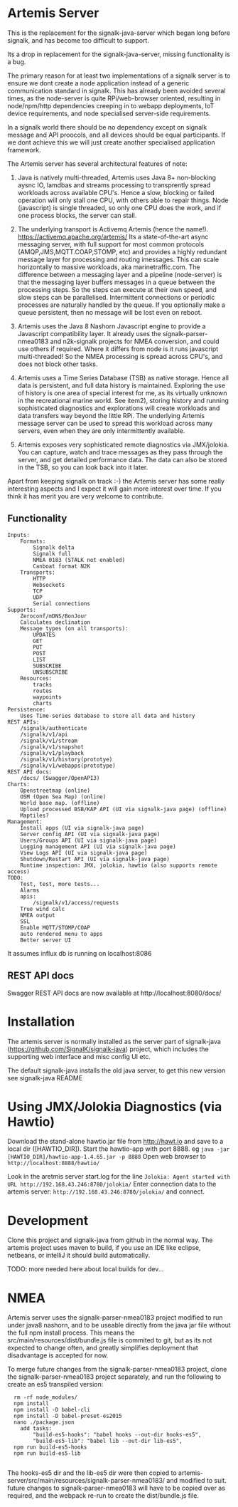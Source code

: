 Artemis Server
==============

This is the replacement for the signalk-java-server which began long before signalk, and has become too difficult to support.

Its a drop in replacement for the signalk-java-server, missing functionality is a bug.

The primary reason for at least two implementations of a signalk server is to ensure we dont  create a node application instead of a generic communication standard in signalk.  This has already been avoided several times, as the node-server is quite RPi/web-browser oriented, resulting in node/npm/http dependencies creeping in to webapp deployments, IoT device requirements,  and node specialised server-side requirements. 

In a signalk world there should be no dependency except on signalk message and API proocols, and all devices should be equal participants. If we dont achieve this we will just create another specialised application framework.

The Artemis server has several architectural features of note:

1) Java is natively multi-threaded, Artemis uses Java 8+ non-blocking aysnc IO, lamdbas and streams processing to transprently spread workloads across available CPU's. Hence a slow, blocking or failed operation will only stall one CPU, with others able to repair things.  Node (javascript) is single threaded, so only one CPU does the work, and if one process blocks, the server can stall.

2) The underlying transport is Activemq Artemis (hence the name!). https://activemq.apache.org/artemis/  Its a state-of-the-art async messaging server, with full support for most common protocols (AMQP,JMS,MQTT.COAP,STOMP, etc) and provides a highly redundant message layer for processing and routing imessages. This can scale horizontally to massive workloads, aka marinetraffic.com. The difference between a messaging layer and a pipeline (node-server) is that the messaging layer buffers messages in a queue between the processing steps. So the steps can execute at their own speed, and slow steps can be parallelised. Intermittent connections or periodic processes are naturally handled by the queue. If you optionally make a queue persistent, then no message will be lost even on reboot.

3) Artemis uses the Java 8 Nashorn Javascript engine to provide a Javascript compatibility layer. It already uses the signalk-parser-nmea0183 and n2k-signalk projects for NMEA conversion, and could use others if required. Where it differs from node is it runs javascript multi-threaded! So the NMEA processing is spread across CPU's, and does not block other tasks.

4) Artemis uses a Time Series Database (TSB) as native storage. Hence all data is persistent, and full data history is maintained. Exploring the use of history is one area of special interest for me, as its virtually unknown in the recreational marine world. See item2), storing history and running sophisticated diagnostics and explorations will create workloads and data transfers way beyond the little RPi. The underlying Artemis message server can be used to spread this workload across many servers, even when they are only intermittently available.

5) Artemis exposes very sophisticated remote diagnostics via JMX/jolokia. You can capture, watch and trace messages as they pass through the server, and get detailed performance data. The data can also be stored in the TSB, so you can look back into it later.

Apart from keeping signalk on track :-) the Artemis server has some really interesting aspects and  I expect it will gain more interest over time. If you think it has merit you are very welcome to contribute.



Functionality
-------------

	Inputs:
		Formats:
			Signalk delta
			Signalk full
			NMEA 0183 (STALK not enabled)
			Canboat format N2K
		Transports:	
			HTTP
			Websockets
			TCP
			UDP
			Serial connections
	Supports:
		Zeroconf/mDNS/BonJour
		Calculates declination
		Message types (on all transports):
			UPDATES
			GET
			PUT
			POST
			LIST
			SUBSCRIBE
			UNSUBSCRIBE
		Resources:
			tracks
			routes
			waypoints
			charts
	Persistence:
		Uses Time-series database to store all data and history
	REST APIs:
		/signalk/authenticate
		/signalk/v1/api
		/signalk/v1/stream
		/signalk/v1/snapshot
		/signalk/v1/playback
		/signalk/v1/history(prototye)
		/signalk/v1/webapps(prototype)
	REST API docs:
		/docs/ (Swagger/OpenAPI3)
	Charts:
		Openstreetmap (online) 
		OSM (Open Sea Map) (online)
		World base map. (offline)
		Upload processed BSB/KAP API (UI via signalk-java page) (offline)
		Maptiles?
	Management:
		Install apps (UI via signalk-java page)
		Server config API (UI via signalk-java page)
		Users/Groups API (UI via signalk-java page)
		Logging management API (UI via signalk-java page)
		View Logs API (UI via signalk-java page)
		Shutdown/Restart API (UI via signalk-java page)
		Runtime inspection: JMX, jolokia, hawtio (also supports remote access)
	TODO:
		Test, test, more tests...
		Alarms
		apis:
			/signalk/v1/access/requests
		True wind calc
		NMEA output
		SSL
		Enable MQTT/STOMP/COAP
		auto rendered menu to apps
		Better server UI

It assumes influx db is running on localhost:8086

REST API docs
-------------

Swagger REST API docs are now available at http://localhost:8080/docs/


Installation
============

The artemis server is normally installed as the server part of signalk-java (https://github.com/SignalK/signalk-java) project, which includes the supporting web interface and misc config UI etc.

The default signalk-java installs the old java server, to get this new version see signalk-java README

Using JMX/Jolokia Diagnostics (via Hawtio)
==========================================

Download the stand-alone hawtio.jar file from http://hawt.io and save to a local dir ([HAWTIO_DIR]).
Start the hawtio-app with port 8888. eg `java -jar [HAWTIO_DIR]/hawtio-app-1.4.65.jar -p 8888`
Open web browser to `http://localhost:8888/hawtio/`

Look in the aretmis server start.log for the line `Jolokia: Agent started with URL http://192.168.43.246:8780/jolokia/`
Enter connection data to the artemis server: `http://192.168.43.246:8780/jolokia/` and connect.


Development
===========

Clone this project and signalk-java from github in the normal way. The artemis project uses maven to build, if you use an IDE like eclipse, netbeans, or intelliJ it should build automatically. 

TODO: more needed here about local builds for dev...


NMEA
====

Artemis server uses the signalk-parser-nmea0183 project modified to run under java8 nashorn, and to be useable directly from the java jar file without the full npm install process. This means the src/main/resources/dist/bundle.js file is commited to git, but as its not expected to change often, and greatly simplifies deployment that disadvantage is accepted for now.

To merge future changes from the signalk-parser-nmea0183 project, clone the signalk-parser-nmea0183 project separately, and run the following to create an es5 transpiled version:

```
  rm -rf node_modules/
  npm install
  npm install -D babel-cli
  npm install -D babel-preset-es2015
  nano ./package.json 
  	add tasks:
  		"build-es5-hooks": "babel hooks --out-dir hooks-es5",
    	"build-es5-lib": "babel lib --out-dir lib-es5",
  npm run build-es5-hooks
  npm run build-es5-lib
  
```
  The hooks-es5 dir and the lib-es5 dir were then copied to artemis-server/src/main/resources/signalk-parser-nmea0183/ and modified to suit. future changes to signalk-parser-nmea0183 will have to be copied over as required, and the webpack re-run to create the dist/bundle.js file.
  
  
